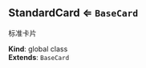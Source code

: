 <a name="StandardCard"></a>

## StandardCard ⇐ <code>BaseCard</code>
标准卡片

**Kind**: global class  
**Extends**: <code>BaseCard</code>  
